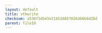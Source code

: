```yaml
---
layout: default
title: vtkwrite
checksum: a536f3db43e21b516857826d66b6d28d
parent: fileIO
---
```




